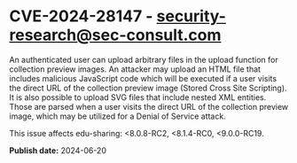 # CVE-2024-28147 - security-research@sec-consult.com

An authenticated user can upload arbitrary files in the upload 
function for collection preview images. An attacker may upload an HTML 
file that includes malicious JavaScript code which will be executed if a
 user visits the direct URL of the collection preview image (Stored 
Cross Site Scripting). It is also possible to upload SVG files that 
include nested XML entities. Those are parsed when a user visits the 
direct URL of the collection preview image, which may be utilized for a 
Denial of Service attack.

This issue affects edu-sharing: <8.0.8-RC2, <8.1.4-RC0, <9.0.0-RC19.

**Publish date:** 2024-06-20
